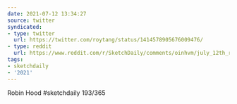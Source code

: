 ```yaml
---
date: 2021-07-12 13:34:27
source: twitter
syndicated:
- type: twitter
  url: https://twitter.com/roytang/status/1414578905676009476/
- type: reddit
  url: https://www.reddit.com/r/SketchDaily/comments/oinhvm/july_12th_royal_decree/h4x3jhw/
tags:
- sketchdaily
- '2021'
---
```


Robin Hood #sketchdaily 193/365